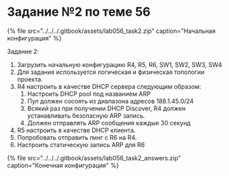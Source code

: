 # Задание №2 по теме 56

{% file src="../../../.gitbook/assets/lab056\_task2.zip" caption="Начальная конфигурация" %}

Задание 2:

1. Загрузить начальную конфигурацию R4, R5, R6, SW1, SW2, SW3, SW4
2. Для задания используется логическая и физическая топологии проекта.
3. R4 настроить в качестве DHCP сервера следующим образом:
   1. Настроить DHCP pool под названием ARP
   2. Пул должен сосоять из диапазона адресов 188.1.45.0/24
   3. Всякий раз при получении DHCP Discover, R4 должен устанавливать безопасную ARP запись.
   4. Должен отправлять ARP сообщения каждые 30 секунд
4. R5 настроить в качестве DHCP клиента.
5. Попробовать отправить пинг с R6 на R4.
6. Настроить статическую запись ARP для R6

{% file src="../../../.gitbook/assets/lab056\_task2\_answers.zip" caption="Конечная конфигурация" %}

